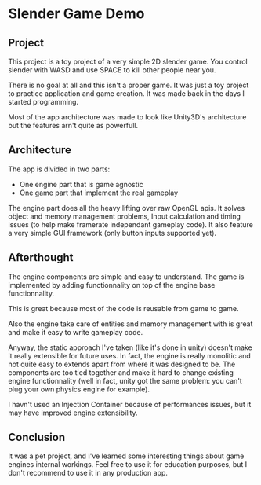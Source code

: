# Slender Game Demo

## Project

This project is a toy project of a very simple 2D slender game.
You control slender with WASD and use SPACE to kill other people near you.

There is no goal at all and this isn't a proper game. It was just a toy project to practice application and game creation.
It was made back in the days I started programming.

Most of the app architecture was made to look like Unity3D's architecture but the features arn't quite as powerfull.

## Architecture

The app is divided in two parts:

 * One engine part that is game agnostic
 * One game part that implement the real gameplay

The engine part does all the heavy lifting over raw OpenGL apis.
It solves object and memory management problems, Input calculation and timing issues (to help make framerate independant gameplay code).
It also feature a very simple GUI framework (only button inputs supported yet).

## Afterthought

The engine components are simple and easy to understand.
The game is implemented by adding functionnality on top of the engine base functionnality.

This is great because most of the code is reusable from game to game.

Also the engine take care of entities and memory management with is great and make it easy to write gameplay code.

Anyway, the static approach I've taken (like it's done in unity) doesn't make it really extensible for future uses.
In fact, the engine is really monolitic and not quite easy to extends apart from where it was designed to be.
The components are too tied together and make it hard to change existing engine functionnality
(well in fact, unity got the same problem: you can't plug your own physics engine for example).

I havn't used an Injection Container because of performances issues, but it may have improved engine extensibility.

## Conclusion

It was a pet project, and I've learned some interesting things about game engines internal workings.
Feel free to use it for education purposes, but I don't recommend to use it in any production app.